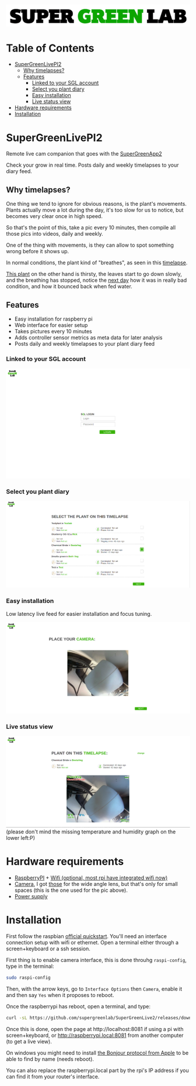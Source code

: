 ![SuperGreenLab](docs/sgl.png?raw=true "SuperGreenLab")

Table of Contents
=================

* [SuperGreenLivePI2](#supergreenlivepi2)
   * [Why timelapses?](#why-timelapses)
   * [Features](#features)
      * [Linked to your SGL account](#linked-to-your-sgl-account)
      * [Select you plant diary](#select-you-plant-diary)
      * [Easy installation](#easy-installation)
      * [Live status view](#live-status-view)
* [Hardware requirements](#hardware-requirements)
* [Installation](#installation)

# SuperGreenLivePI2

Remote live cam companion that goes with the [SuperGreenApp2](https://github.com/supergreenlab/SuperGreenApp2)

Check your grow in real time. Posts daily and weekly timelapses to your diary feed.

## Why timelapses?

One thing we tend to ignore for obvious reasons, is the plant's movements.
Plants actually move a lot during the day, it's too slow for us to notice, but becomes very clear once in high speed.

So that's the point of this, take a pic every 10 minutes, then compile all those pics into videos, daily and weekly.

One of the thing with movements, is they can allow to spot something wrong before it shows up.

In normal conditions, the plant kind of "breathes", as seen in this [timelapse](https://www.instagram.com/p/BvMcC_oH94E/).

[This plant](https://www.instagram.com/p/BvZReZBHzrO/) on the other hand is thirsty, the leaves start to go down slowly, and the breathing has stopped, notice the [next day](https://www.instagram.com/p/Bvb2ULdn1_5/) how it was in really bad condition, and how it bounced back when fed water.

## Features

- Easy installation for raspberry pi
- Web interface for easier setup
- Takes pictures every 10 minutes
- Adds controller sensor metrics as meta data for later analysis
- Posts daily and weekly timelapses to your plant diary feed

### Linked to your SGL account

![Login screen](docs/screen-login.png)

### Select you plant diary

![Plant screen](docs/screen-plant.png)

### Easy installation

Low latency live feed for easier installation and focus tuning.

![Camera screen](docs/screen-camera.png)

### Live status view

![Index screen](docs/screen-index.png)
(please don't mind the missing temperature and humidity graph on the lower left:P)

# Hardware requirements

- [RaspberryPI](https://www.raspberrypi.org/products/) + [Wifi (optional, most rpi have integrated wifi now)](https://www.raspberrypi.org/products/raspberry-pi-usb-wifi-dongle/)
- [Camera](https://www.raspberrypi.org/products/camera-module-v2/), I got [those](https://www.amazon.com/SainSmart-Fish-Eye-Camera-Raspberry-Arduino/dp/B00N1YJKFS) for the wide angle lens, but that's only for small spaces (this is the one used for the pic above).
- [Power supply](https://www.raspberrypi.org/products/raspberry-pi-universal-power-supply/)

# Installation

First follow the raspbian [official quickstart](https://projects.raspberrypi.org/en/projects/raspberry-pi-getting-started).
You'll need an interface connection setup with wifi or ethernet.
Open a terminal either through a screen+keyboard or a ssh session.

First thing is to enable camera interface, this is done throuhg `raspi-config`, type in the terminal:

```sh
sudo raspi-config
```

Then, with the arrow keys, go to `Interface Options` then `Camera`, enable it and then say `Yes` when it proposes to reboot.

Once the raspberrypi has reboot, open a terminal, and type:

```sh
curl -sL https://github.com/supergreenlab/SuperGreenLive2/releases/download/latest/install.sh | sudo bash
```

Once this is done, open the page at http://localhost:8081 if using a pi with screen+keyboard, or http://raspberrypi.local:8081 from another computer (to get a live view).

On windows you might need to install [the Bonjour protocol from Apple](https://support.apple.com/kb/DL999?locale=en_US) to be able to find by name (needs reboot).

You can also replace the raspberrypi.local part by the rpi's IP address if you can find it from your router's interface.
